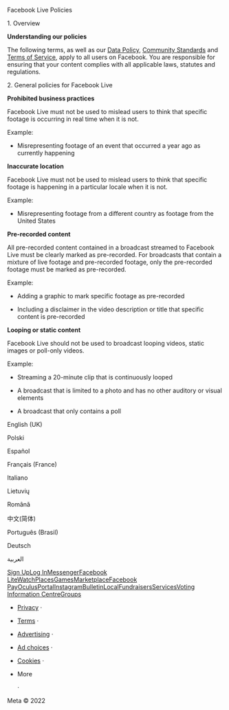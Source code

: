 Facebook Live Policies

1\. Overview

**Understanding our policies**

The following terms, as well as our [Data Policy](https://www.facebook.com/about/privacy/), [Community Standards](https://www.facebook.com/communitystandards/) and [Terms of Service](https://www.facebook.com/legal/terms), apply to all users on Facebook. You are responsible for ensuring that your content complies with all applicable laws, statutes and regulations.

2\. General policies for Facebook Live

**Prohibited business practices**

Facebook Live must not be used to mislead users to think that specific footage is occurring in real time when it is not.

Example:

*   Misrepresenting footage of an event that occurred a year ago as currently happening

**Inaccurate location**

Facebook Live must not be used to mislead users to think that specific footage is happening in a particular locale when it is not.

Example:

*   Misrepresenting footage from a different country as footage from the United States

**Pre-recorded content**

All pre-recorded content contained in a broadcast streamed to Facebook Live must be clearly marked as pre-recorded. For broadcasts that contain a mixture of live footage and pre-recorded footage, only the pre-recorded footage must be marked as pre-recorded.

Example:

*   Adding a graphic to mark specific footage as pre-recorded

*   Including a disclaimer in the video description or title that specific content is pre-recorded

**Looping or static content**

Facebook Live should not be used to broadcast looping videos, static images or poll-only videos.

Example:

*   Streaming a 20-minute clip that is continuously looped

*   A broadcast that is limited to a photo and has no other auditory or visual elements

*   A broadcast that only contains a poll

English (UK)

Polski

Español

Français (France)

Italiano

Lietuvių

Română

中文(简体)

Português (Brasil)

Deutsch

العربية

[Sign Up](https://www.facebook.com/reg/)[Log In](https://www.facebook.com/login/)[Messenger](https://l.facebook.com/l.php?u=https%3A%2F%2Fmessenger.com%2F&h=AT3JTeqccJpvRoaWRaYq5yJjFpyofmCUxzU9AiJJ78abFdM-NqrGuZMekPKPcIbZ43WvKddf0vTsU2YK1gRFvlQYd1m7jf5-ilMI6JL9JiU4wjkScUcPMpDt6yyfhuQT9beyykFygr1uvz-r8Wzx-vKrQ7K8-XP4Dk1shA)[Facebook Lite](https://www.facebook.com/lite/)[Watch](https://en-gb.facebook.com/watch/)[Places](https://www.facebook.com/places/)[Games](https://www.facebook.com/games/)[Marketplace](https://www.facebook.com/marketplace/)[Facebook Pay](https://pay.facebook.com/)[Oculus](https://l.facebook.com/l.php?u=https%3A%2F%2Fwww.oculus.com%2F&h=AT3JTeqccJpvRoaWRaYq5yJjFpyofmCUxzU9AiJJ78abFdM-NqrGuZMekPKPcIbZ43WvKddf0vTsU2YK1gRFvlQYd1m7jf5-ilMI6JL9JiU4wjkScUcPMpDt6yyfhuQT9beyykFygr1uvz-r8Wzx-vKrQ7K8-XP4Dk1shA)[Portal](https://portal.facebook.com/)[Instagram](https://l.facebook.com/l.php?u=https%3A%2F%2Fwww.instagram.com%2F&h=AT3JTeqccJpvRoaWRaYq5yJjFpyofmCUxzU9AiJJ78abFdM-NqrGuZMekPKPcIbZ43WvKddf0vTsU2YK1gRFvlQYd1m7jf5-ilMI6JL9JiU4wjkScUcPMpDt6yyfhuQT9beyykFygr1uvz-r8Wzx-vKrQ7K8-XP4Dk1shA)[Bulletin](https://www.bulletin.com/)[Local](https://www.facebook.com/local/lists/245019872666104/)[Fundraisers](https://www.facebook.com/fundraisers/)[Services](https://www.facebook.com/biz/directory/)[Voting Information Centre](https://www.facebook.com/votinginformationcenter/?entry_point=c2l0ZQ%3D%3D)[Groups](https://www.facebook.com/groups/explore/)

*   [Privacy](https://en-gb.facebook.com/privacy/explanation/) ·
*   [Terms](https://en-gb.facebook.com/policies?ref=pf) ·
*   [Advertising](https://en-gb.facebook.com/business/) ·
*   [Ad choices](https://en-gb.facebook.com/help/568137493302217)   ·
*   [Cookies](https://en-gb.facebook.com/policies/cookies/) ·
*   More
    
     ·

Meta © 2022